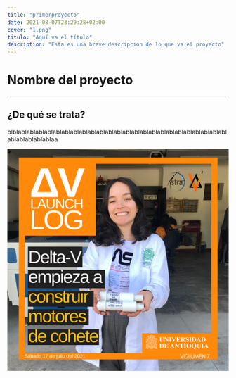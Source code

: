 ```yaml
---
title: "primerproyecto"
date: 2021-08-07T23:29:28+02:00
cover: "1.png"
titulo: "Aquí va el título"
description: "Esta es una breve descripción de lo que va el proyecto"
---
```

# Nombre del proyecto

***

## ¿De qué se trata?

blblablablablablablablablablablablablablablablablablablablablablablablablablablablablablablaa

![Imagen de ejemplo](1.png)



